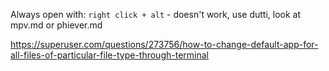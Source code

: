 Always open with: `right click + alt` - doesn't work, use dutti, look at mpv.md or phiever.md

https://superuser.com/questions/273756/how-to-change-default-app-for-all-files-of-particular-file-type-through-terminal